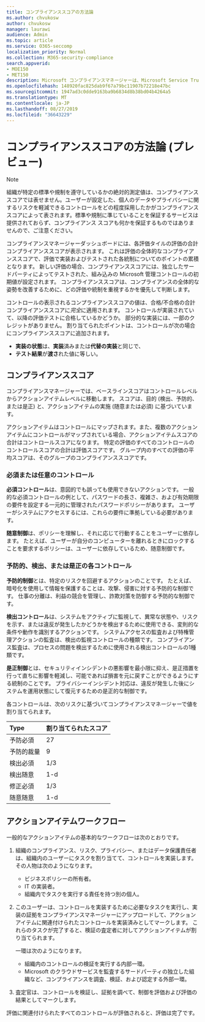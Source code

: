 ```yaml
---
title: コンプライアンススコアの方法論
ms.author: chvukosw
author: chvukosw
manager: laurawi
audience: Admin
ms.topic: article
ms.service: O365-seccomp
localization_priority: Normal
ms.collection: M365-security-compliance
search.appverid:
- MOE150
- MET150
description: Microsoft コンプライアンスマネージャーは、Microsoft Service Trust Portal の無料のワークフローベースのリスク評価ツールです。 コンプライアンスマネージャーを使用すると、Microsoft クラウドサービスに関連する規制コンプライアンスアクティビティを追跡、割り当て、検証することができます。
ms.openlocfilehash: 148920fac825dab9f67a79bc11907b72218e47bc
ms.sourcegitcommit: 1947ad3c0dde9163ba9b6834d8b38bd04b4264a5
ms.translationtype: MT
ms.contentlocale: ja-JP
ms.lasthandoff: 08/27/2019
ms.locfileid: "36643229"
---
```

# <a name="compliance-score-methodology-preview"></a>コンプライアンススコアの方法論 (プレビュー)

> [!NOTE]
> 組織が特定の標準や規制を遵守しているかの絶対的測定値は、コンプライアンス スコアでは表せません。ユーザーが設定した、個人のデータやプライバシーに関するリスクを軽減できるコントロールをどの程度採用したかがコンプライアンス スコアによって表されます。標準や規制に準じていることを保証するサービスは提供されておらず、コンプライアンス スコアも何かを保証するものではありませんので、ご注意ください。

コンプライアンスマネージャーダッシュボードには、各評価タイルの評価の合計コンプライアンススコアが表示されます。 これは評価の全体的なコンプライアンススコアで、評価で実装およびテストされた各統制についてのポイントの累積となります。 新しい評価の場合、コンプライアンススコアには、独立したサードパーティによってテストされた、組み込みの Microsoft 管理コントロールの初期値が設定されます。 コンプライアンススコアは、コンプライアンスの全体的な姿勢を改善するために、どの評価や統制を重視するかを優先して判断します。

コントロールの表示されるコンプライアンススコアの値は、合格/不合格の合計コンプライアンススコアに*完全*に適用されます。 コントロールが実装されていて、以降の評価テストに合格しているかどうか。 部分的な実装には、一部のクレジットがありません。 割り当てられたポイントは、コントロールが次の場合にコンプライアンススコアに追加されます。

- **実装の状態**は、**実装**済みまたは**代替の実装**と同じで、
- **テスト結果**が**渡さ**れた値に等しい。

## <a name="compliance-score"></a>コンプライアンススコア
  
コンプライアンスマネージャーでは、ベースラインスコアはコントロールレベルからアクションアイテムレベルに移動します。 スコアは、目的 (検出、予防的、または是正) と、アクションアイテムの実施 (随意または必須) に基づいています。

アクションアイテムはコントロールにマップされます。また、複数のアクションアイテムにコントロールがマップされている場合、アクションアイテムスコアの合計はコントロールスコアになります。 特定の評価のすべてのコントロールのコントロールスコアの合計は評価スコアです。 グループ内のすべての評価の平均スコアは、そのグループのコンプライアンススコアです。
  
### <a name="mandatory-or-discretionary-controls"></a>必須または任意のコントロール
  
 **必須コントロール**は、意図的でも誤っても使用できないアクションです。 一般的な必須コントロールの例として、パスワードの長さ、複雑さ、および有効期限の要件を設定する一元的に管理されたパスワードポリシーがあります。 ユーザーがシステムにアクセスするには、これらの要件に準拠している必要があります。
  
 **随意制御**は、ポリシーを理解し、それに応じて行動することをユーザーに依存します。 たとえば、ユーザーが自分のコンピューターを離れるときにロックすることを要求するポリシーは、ユーザーに依存しているため、随意制御です。
  
### <a name="preventative-detective-or-corrective-controls"></a>予防的、検出、または是正の各コントロール
  
 **予防的制御**とは、特定のリスクを回避するアクションのことです。 たとえば、暗号化を使用して情報を保護することは、攻撃、侵害に対する予防的な制御です。 仕事の分離は、利益の競合を管理し、詐欺対策を防御する予防的な制御です。
  
 **検出コントロール**は、システムをアクティブに監視して、異常な状態や、リスクを示す、または違反が発生したかどうかを検出するために使用できる、変則的な条件や動作を識別するアクションです。 システムアクセスの監査および特権管理アクションの監査は、検出の監視コントロールの種類です。 コンプライアンス監査は、プロセスの問題を検出するために使用される検出コントロールの1種類です。
  
**是正制御**とは、セキュリティインシデントの悪影響を最小限に抑え、是正措置を行って直ちに影響を軽減し、可能であれば損害を元に戻すことができるようにする統制のことです。 プライバシーインシデント対応は、違反が発生した後にシステムを運用状態にして復元するための是正的な制御です。
  
各コントロールは、次のリスクに基づいてコンプライアンスマネージャーで値を割り当てられます。

|**Type**|**割り当てられたスコア**|
|:-----|:-----|
| 予防必須 | 27 |
| 予防的裁量 | 9  |
| 検出必須 | 1/3 |
| 検出随意 | 1-d |
| 修正必須 | 1/3 |
| 随意随意 | 1-d |
  
## <a name="action-item-workflow"></a>アクションアイテムワークフロー

一般的なアクションアイテムの基本的なワークフローは次のとおりです。
  
1. 組織のコンプライアンス、リスク、プライバシー、またはデータ保護責任者は、組織内のユーザーにタスクを割り当てて、コントロールを実装します。 その人物は次のようになります。

    - ビジネスポリシーの所有者。
    - IT の実装者。
    - 組織内でタスクを実行する責任を持つ別の個人。

2. このユーザーは、コントロールを実装するために必要なタスクを実行し、実装の証拠をコンプライアンスマネージャーにアップロードして、アクションアイテムに関連付けられたコントロールを実装済みとしてマークします。 これらのタスクが完了すると、検証の査定者に対してアクションアイテムが割り当てられます。

    一環は次のようになります。

    - 組織内のコントロールの検証を実行する内部一環。
    - Microsoft のクラウドサービスを監査するサードパーティの独立した組織など、コンプライアンスを調査、検証、および認定する外部一環。

3. 査定官は、コントロールを検証し、証拠を調べて、制御を評価および評価の結果としてマークします。

評価に関連付けられたすべてのコントロールが評価されると、評価は完了です。
